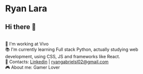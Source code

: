 # Ryan Lara
## Hi there 👋
<br/> 🚀 I'm working at Vivo
<br/> 📚 I'm currently learning Full stack Python, actually studying web development, using CSS, JS and frameworks like React. 
<br/> 📧 Contacts: <a href="https://www.linkedin.com/in/ryan-gabriel-037901232/" target="_blank">Linkedin</a> | ryangabrielsl02@gmail.com
<br/> 🎮 About me:  Gamer Lover
